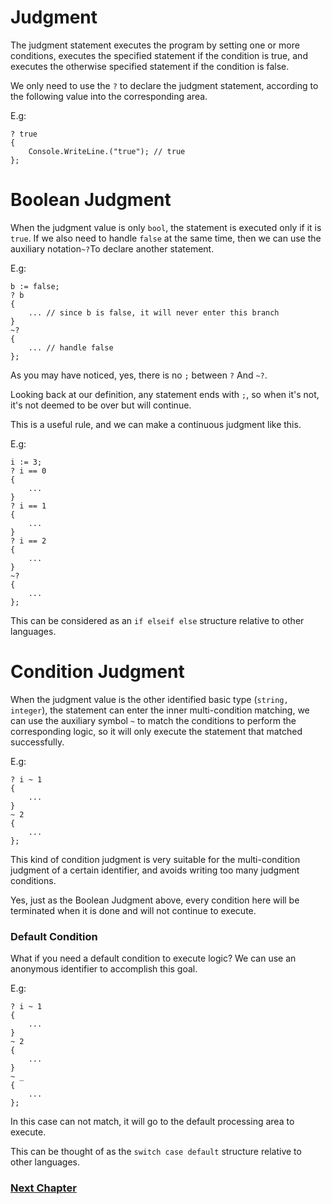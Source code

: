# Judgment
The judgment statement executes the program by setting one or more conditions, executes the specified statement if the condition is true, and executes the otherwise specified statement if the condition is false.

We only need to use the `?` to declare the judgment statement, according to the following value into the corresponding area.

E.g:
```
? true
{
    Console.WriteLine.("true"); // true
};
```
# Boolean Judgment
When the judgment value is only `bool`, the statement is executed only if it is `true`. If we also need to handle `false` at the same time, then we can use the auxiliary notation` ~? `To declare another statement.

E.g:
```
b := false;
? b
{
    ... // since b is false, it will never enter this branch
}
~?
{
    ... // handle false
};
```
As you may have noticed, yes, there is no `;` between `?` And `~?`.

Looking back at our definition, any statement ends with `;`, so when it's not, it's not deemed to be over but will continue.

This is a useful rule, and we can make a continuous judgment like this.

E.g:
```
i := 3;
? i == 0
{
    ...
}
? i == 1
{
    ...
}
? i == 2
{
    ...
}
~?
{
    ...
};
```
This can be considered as an `if elseif else` structure relative to other languages.
# Condition Judgment
When the judgment value is the other identified basic type (`string, integer`), the statement can enter the inner multi-condition matching, we can use the auxiliary symbol `~` to match the conditions to perform the corresponding logic, so it will only execute the statement that matched successfully.

E.g:
```
? i ~ 1
{
    ...
}
~ 2
{
    ...
};
```
This kind of condition judgment is very suitable for the multi-condition judgment of a certain identifier, and avoids writing too many judgment conditions.

Yes, just as the Boolean Judgment above, every condition here will be terminated when it is done and will not continue to execute.

### Default Condition
What if you need a default condition to execute logic? We can use an anonymous identifier to accomplish this goal.

E.g:
```
? i ~ 1
{
    ...
}
~ 2
{
    ...
}
~ _
{
    ...
};
```
In this case can not match, it will go to the default processing area to execute.

This can be thought of as the `switch case default` structure relative to other languages.

### [Next Chapter](loop.md)